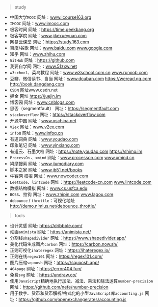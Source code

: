 > study
- 中国大学`MOOC` 网址：www.icourse163.org
- `IMOOC` 网址：www.imooc.com
- 极客时间 网址：https://time.geekbang.org
- 极客学院 网址：www.jikexueyuan.com
- 网易云课堂 网址：https://study.163.com
- 百度/谷歌 网址：www.baidu.com  www.google.com
- 知乎 网址：www.zhihu.com
- `GitHub` 网址：https://github.com
- 我要自学网 网址：www.51zxw.net
- `w3school`、菜鸟教程 网址：www.w3school.com.cn  www.runoob.com
- 豆瓣、微信读书、当当 网址：www.douban.com  https://weread.qq.com  http://book.dangdang.com
- `CSDN` 网址www.csdn.net
- 掘金 网址 https://juejin.im
- 博客园 网址：www.cnblogs.com
- 思否（segmentfault） 网址：https://segmentfault.com
- `stackoverflow` 网址：https://stackoverflow.com
- 开源中国 网址：www.oschina.net
- `V2ex` 网址：www.v2ex.com
- `infoQ` 网址：www.infoq.cn
- 有道词典 网址：www.youdao.com
- 印象笔记 网址：www.yinxiang.com
- 有道云、石墨文档 网址：https://note.youdao.com https://shimo.im
- `ProcessOn` 、`xmind` 网址：www.processon.com www.xmind.cn
- 鸠摩搜索 网址：www.jiumodiary.com
- 脚本之家 网址：www.jb51.net/books
- 牛客网  校招 网址：www.nowcoder.com
- `LeetCode`、`lintcode` 网址：https://leetcode-cn.com www.lintcode.com
- 数据结构模拟 网址：www.cs.usfca.edu
- `BOSS`、拉钩 网址：www.zhipin.com  www.lagou.com
- `debounce` / `throttle`：可视化地址 http://demo.nimius.net/debounce_throttle/

> tools
- 设计灵感 网址: https://dribbble.com/
- 动画`animista` 网址：https://animista.net/
- 分割线`shapedivider` 网址：https://www.shapedivider.app/
- 美化代码生成图片`carbon` 网址：https://carbon.now.sh/
- 正则可视化`ihateregex` 网址：https://ihateregex.io/
- 正则在线`regex101` 网址：https://regex101.com/
- 图片压缩`squoosh` 网址：https://squoosh.app/
- `404page` 网址：https://error404.fun/
- 免费`svg` 网址：https://undraw.co/
- 使用`JavaScript`精确地执行加法、减法、乘法和除法运算`number-precision` 网址：https://github.com/nefe/number-precision
- 用于数字、货币和货币解析/格式化的小型`JavaScript`库`accounting.js` 网址：https://github.com/openexchangerates/accounting.js
